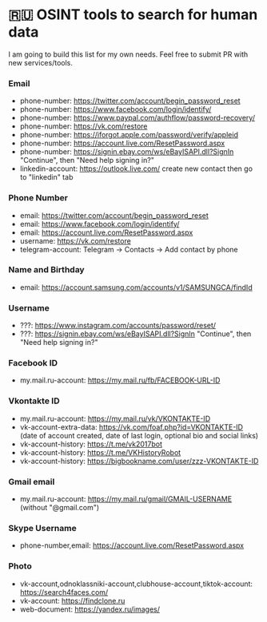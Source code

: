 # 🇷🇺 OSINT tools to search for human data

I am going to build this list for my own needs. Feel free to submit PR with new services/tools.

### Email

- phone-number: https://twitter.com/account/begin_password_reset
- phone-number: https://www.facebook.com/login/identify/
- phone-number: https://www.paypal.com/authflow/password-recovery/
- phone-number: https://vk.com/restore
- phone-number: https://iforgot.apple.com/password/verify/appleid
- phone-number: https://account.live.com/ResetPassword.aspx
- phone-number: https://signin.ebay.com/ws/eBayISAPI.dll?SignIn "Continue", then "Need help signing in?"
- linkedin-account: https://outlook.live.com/ create new contact then go to "linkedin" tab

### Phone Number

- email: https://twitter.com/account/begin_password_reset
- email: https://www.facebook.com/login/identify/
- email: https://account.live.com/ResetPassword.aspx
- username: https://vk.com/restore
- telegram-account: Telegram -> Contacts -> Add contact by phone

### Name and Birthday

- email: https://account.samsung.com/accounts/v1/SAMSUNGCA/findId

### Username

- ???: https://www.instagram.com/accounts/password/reset/
- ???: https://signin.ebay.com/ws/eBayISAPI.dll?SignIn "Continue", then "Need help signing in?"

### Facebook ID

- my.mail.ru-account: https://my.mail.ru/fb/FACEBOOK-URL-ID

### Vkontakte ID

- my.mail.ru-account: https://my.mail.ru/vk/VKONTAKTE-ID
- vk-account-extra-data: https://vk.com/foaf.php?id=VKONTAKTE-ID (date of account created, date of last login, optional bio and social links)
- vk-account-history: https://t.me/vk2017bot
- vk-account-history: https://t.me/VKHistoryRobot
- vk-account-history: https://bigbookname.com/user/zzz-VKONTAKTE-ID

### Gmail email

- my.mail.ru-account: https://my.mail.ru/gmail/GMAIL-USERNAME (without "@gmail.com")

### Skype Username
- phone-number,email: https://account.live.com/ResetPassword.aspx

### Photo

- vk-account,odnoklassniki-account,clubhouse-account,tiktok-account: https://search4faces.com/
- vk-account: https://findclone.ru
- web-document: https://yandex.ru/images/
